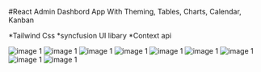 #React Admin Dashbord App With Theming, Tables, Charts, Calendar, Kanban

*Tailwind Css
*syncfusion UI libary
\*Context api

![image 1]()
![image 1]()
![image 1]()
![image 1]()
![image 1]()
![image 1]()
![image 1]()
![image 1]()
![image 1]()
